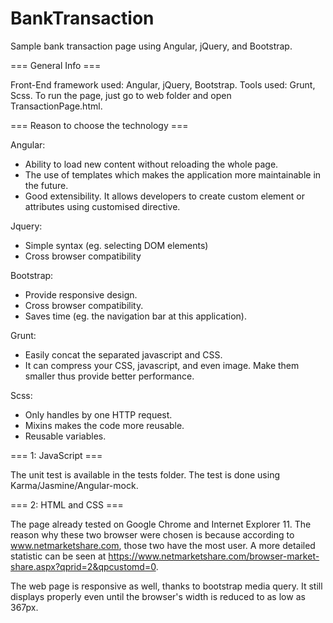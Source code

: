 # BankTransaction
Sample bank transaction page using Angular, jQuery, and Bootstrap.

=== General Info ===

Front-End framework used: Angular, jQuery, Bootstrap.
Tools used: Grunt, Scss.
To run the page, just go to web folder and open TransactionPage.html.

=== Reason to choose the technology ===

Angular:
- Ability to load new content without reloading the whole page.
- The use of templates which makes the application more maintainable in the future.
- Good extensibility. It allows developers to create custom element or attributes using customised directive.

Jquery:
- Simple syntax (eg. selecting DOM elements)
- Cross browser compatibility

Bootstrap:
- Provide responsive design.
- Cross browser compatibility.
- Saves time (eg. the navigation bar at this application).

Grunt:
- Easily concat the separated javascript and CSS.
- It can compress your CSS, javascript, and even image. Make them smaller thus provide better performance.

Scss: 
- Only handles by one HTTP request.
- Mixins makes the code more reusable.
- Reusable variables.

=== 1: JavaScript ===

The unit test is available in the tests folder. The test is done using Karma/Jasmine/Angular-mock.

=== 2: HTML and CSS ===

The page already tested on Google Chrome and Internet Explorer 11. The reason why these two browser were chosen is because according to www.netmarketshare.com, those two have the most user. A more detailed statistic can be seen at https://www.netmarketshare.com/browser-market-share.aspx?qprid=2&qpcustomd=0. 

The web page is responsive as well, thanks to bootstrap media query. It still displays properly even until the browser's width is reduced to as low as 367px.
